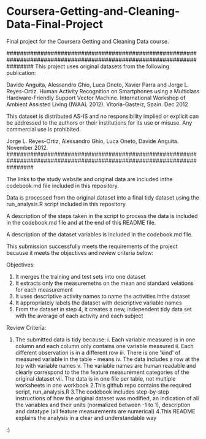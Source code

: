 # Coursera-Getting-and-Cleaning-Data-Final-Project
Final project for the Coursera Getting and Cleaning Data course.

########################################################################################################################
This project uses original datasets from the following publication: 

Davide Anguita, Alessandro Ghio, Luca Oneto, Xavier Parra and Jorge L. Reyes-Ortiz. Human Activity Recognition on Smartphones using a Multiclass Hardware-Friendly Support Vector Machine. International Workshop of Ambient Assisted Living (IWAAL 2012). Vitoria-Gasteiz, Spain. Dec 2012

This dataset is distributed AS-IS and no responsibility implied or explicit can be addressed to the authors or their institutions for its use or misuse. Any commercial use is prohibited.

Jorge L. Reyes-Ortiz, Alessandro Ghio, Luca Oneto, Davide Anguita. November 2012.
########################################################################################################################

The links to the study website and original data are included inthe codebook.md file included in this repository.

Data is processed from the original dataset into a final tidy dataset using the run_analysis.R script included in this repository. 

A description of the steps taken in the script to process the data is included in the codebook.md file and at the end of this README file.

A description of the dataset variables is included in the codebook.md file. 

This submission successfully meets the requirements of the project because it meets the objectives and review criteria below:

Objectives:

1. It merges the training and test sets into one dataset
2. It extracts only the measuremetns on the mean and standard veiations for each measurement
3. It uses descriptive activity names to name the activities inthe dataset
4. It appropriately labels the dataset with descriptive variable names
5. From the dataset in step 4, it creates a new, independent tidy data set with the average of each activity and each subject

Review Criteria:

1. The submitted data is tidy because:
     i. Each variable measured is in one column and each column only contains one variable measured
     ii. Each different observation is in a different row
     iii. There is one 'kind' of measured variable in the table - means
     iv. The data includes a row at the top with variable names
     v. The variable names are human readable and clearly correspond to the the feature measurement categories of the original dataset
     vii. The data is in one file per table, not multiple worksheets in one workbook
2.This github repo contains the required script, run_analysis.R
3.The codebook includes step-by-step instructions of how the original dataset was modified, an indication of all the variables and their units (normalized between -1 to 1), description and datatype (all feature measurements are numerical)
4.This README explains the analysis in a clear and understandable way  

:) 
     


